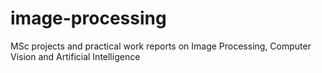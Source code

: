 # image-processing
MSc projects and practical work reports on Image Processing, Computer Vision and Artificial Intelligence
